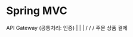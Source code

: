 # Spring MVC

API Gateway     (공통처리: 인증)
    |
    |
    |
    /       /           /
    주문      상품      결제
